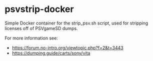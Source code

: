 # psvstrip-docker

Simple Docker container for the strip_psv.sh script, used for stripping licenses off of PSVgameSD dumps.

For more information see:
 - https://forum.no-intro.org/viewtopic.php?f=2&t=3443
 - https://dumping.guide/carts/sony/vita
